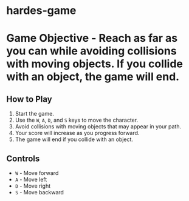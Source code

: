 # hardes-game
# Game Objective - Reach as far as you can while avoiding collisions with moving objects. If you collide with an object, the game will end.

## How to Play
1. Start the game.
2. Use the `W`, `A`, `D`, and `S` keys to move the character.
3. Avoid collisions with moving objects that may appear in your path.
4. Your score will increase as you progress forward.
5. The game will end if you collide with an object.

## Controls
- `W` - Move forward
- `A` - Move left
- `D` - Move right
- `S` - Move backward
